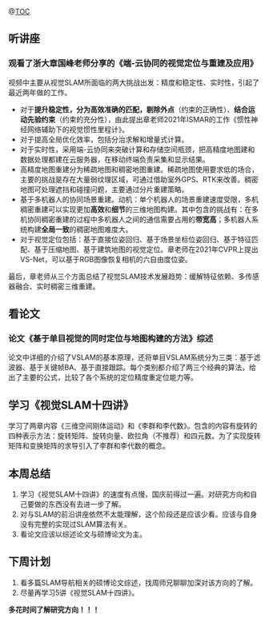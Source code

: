﻿@[TOC](目录)
## 听讲座
### 观看了浙大章国峰老师分享的《端-云协同的视觉定位与重建及应用》
视频中主要从视觉SLAM所面临的两大挑战出发：精度和稳定性、实时性，引起了最近两年做的工作。

- 对于**提升稳定性，分为高效准确的匹配，剔除外点**（约束的正确性）、**结合运动先验约束**（约束的充分性），由此提出章老师2021年ISMAR的工作《惯性神经网络辅助下的视觉惯性里程计》。
- 对于提高全局优化效率，包括分治求解和增量式计算。
- 对于实时性，采用端-云协同来突破计算和存储空间瓶颈，把高精度地图建和数据处理都建在云服务器，在移动终端负责采集和显示结果。
- 高精度地图重建分为稀疏地图和稠密地图重建。稀疏地图使用要求低的场合，主要的挑战是存在大量弱纹理区域，可通过借助室外GPS、RTK来改善。稠密地图可处理遮挡和碰撞问题，主要通过分片重建策略。
- 基于多机器人的协同场景重建。动机：单个机器人的场景重建速度受限，多机稠密重建可以实现更加**高效**和**细节**的三维地图构建。其中包含的挑战有：在多机协同稠密重建的过程中多机器人之间的通信需要占用的**带宽高**；多机器人系统构建**全局一致**的稠密地图难度大。
- 对于视觉定位包括：基于直接位姿回归、基于场景坐标位姿回归、基于特征匹配、基于压缩地图、基于建筑地图的视觉定位。章老师在2021年CVPR上提出VS-Net，可以基于RGB图像恢复相机的六自由度位姿。

最后，章老师从三个方面总结了视觉SLAM技术发展趋势：缓解特征依赖、多传感器融合、实时稠密三维重建。
## 看论文
### 论文《基于单目视觉的同时定位与地图构建的方法》综述
论文中详细的介绍了VSLAM的基本原理，还将单目VSLAM系统分为三类：基于滤波器、基于关键帧BA、基于直接跟踪。每个类别都介绍了两三个经典的算法，给出了主要的公式，比较了各个系统的定位精度重定位能力等。

## 学习《视觉SLAM十四讲》
学习了两章内容《三维空间刚体运动》和《李群和李代数》。包含的内容有旋转的四种表示方法：旋转矩阵、旋转向量、欧拉角（不推荐）和四元数。为了实现旋转矩阵和变换矩阵的求导引入了李群和李代数的概念。
## 本周总结

 1. 学习《视觉SLAM十四讲》的速度有点慢，国庆前得过一遍。对研究方向和自己要做的东西没有去进一步了解。
 2. 对与SLAM的前沿讲座依然不太能理解，这个阶段还是应该少看。应该与自身没有完整的实现过SLAM算法有关。
 3. 看论文应该以综述论文与硕博论文为主。

## 下周计划

 1. 看多篇SLAM导航相关的硕博论文综述，找周师兄聊聊加深对该方向的了解。
 2. 尽量再学习5讲《视觉SLAM十四讲》。

**多花时间了解研究方向！！！**

